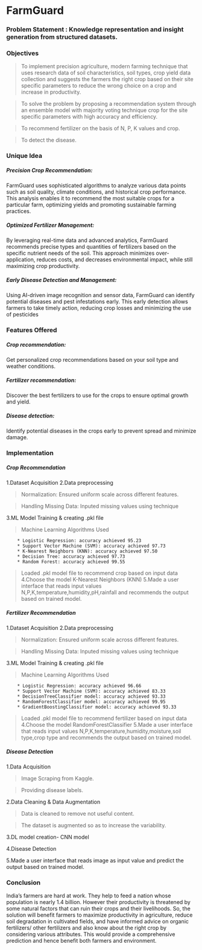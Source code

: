 # FarmGuard


### Problem Statement : Knowledge representation and insight generation from structured datasets.





### Objectives


>To implement precision agriculture, modern farming technique that uses research data of soil characteristics, soil types, crop yield data collection and suggests the farmers the right crop based on their site specific parameters to reduce the wrong choice on a crop and increase in productivity.

>To solve the problem by proposing a recommendation system through an ensemble model with majority voting technique crop for the site specific parameters with high accuracy and efficiency.

>To recommend fertilizer on the basis of N, P, K values and crop.

>To detect the disease.

### Unique Idea 

##### Precision Crop Recommendation: 
FarmGuard uses sophisticated algorithms to analyze various data points such as soil quality, climate conditions, and historical crop performance. This analysis enables it to recommend the most suitable crops for a particular farm, optimizing yields and promoting sustainable farming practices.

##### Optimized Fertilizer Management: 
By leveraging real-time data and advanced analytics, FarmGuard recommends precise types and quantities of fertilizers based on the specific nutrient needs of the soil. This approach minimizes over-application, reduces costs, and decreases environmental impact, while still maximizing crop productivity.

##### Early Disease Detection and Management:
Using AI-driven image recognition and sensor data, FarmGuard can identify potential diseases and pest infestations early. This early detection allows farmers to take timely action, reducing crop losses and minimizing the use of pesticides

### Features Offered

##### Crop recommendation:
Get personalized crop recommendations based on your soil type and weather conditions.

##### Fertilizer recommendation:
Discover the best fertilizers to use for the crops to ensure optimal growth and yield.

##### Disease detection:
Identify potential diseases in the crops early to prevent spread and minimize damage.

### Implementation

##### Crop Recommendation

1.Dataset Acquisition
2.Data preprocessing
  > Normalization: Ensured uniform scale across different features.

  >Handling Missing Data: Inputed missing values using technique

3.ML Model Training & creating .pkl file

   > Machine Learning Algorithms Used

        * Logistic Regression: accuracy achieved 95.23
        * Support Vector Machine (SVM): accuracy achieved 97.73
        * K-Nearest Neighbors (KNN): accuracy achieved 97.50
        * Decision Tree: accuracy achieved 97.73
        * Random Forest: accuracy achieved 99.55
 
  > Loaded .pkl model file to recommend crop based on input data
4.Choose the model K-Nearest Neighbors (KNN)
5.Made a user interface that reads input values N,P,K,temperature,humidity,pH,rainfall and recommends the output based on trained model.


##### Fertilizer Recommendation

1.Dataset Acquisition
2.Data preprocessing
  > Normalization: Ensured uniform scale across different features.

  >Handling Missing Data: Inputed missing values using technique

3.ML Model Training & creating .pkl file

   > Machine Learning Algorithms Used

        * Logistic Regression: accuracy achieved 96.66
        * Support Vector Machine (SVM): accuracy achieved 83.33
        * DecisionTreeClassifier model: accuracy achieved 93.33
        * RandomForestClassifier model: accuracy achieved 99.95
        * GradientBoostingClassifier model: accuracy achieved 93.33
 
  > Loaded .pkl model file to recommend fertilizer based on input data
4.Choose the model RandomForestClassifier
5.Made a user interface that reads input values N,P,K,temperature,humidity,moisture,soil type,crop type and recommends the output based on trained model.

##### Disease Detection

1.Data Acquisition

   >Image Scraping from Kaggle.

   >Providing disease labels.
   
2.Data Cleaning & Data Augmentation

   > Data is cleaned to remove not useful content.

   > The dataset is augmented so as to increase the variability.
   
3.DL model creation- CNN model

4.Disease Detection 

5.Made a user interface that reads image as input value and predict the output based on trained model.

### Conclusion

India’s farmers are hard at work. They help to feed a nation whose population is nearly 1.4 billion. However their productivity is threatened by some natural factors that can ruin their crops and their livelihoods. So, the solution will benefit farmers to maximize productivity in agriculture, reduce soil degradation in cultivated fields, and have informed advice on organic fertilizers/ other fertilizers and also know about the right crop by considering various attributes. This would provide a comprehensive prediction and hence benefit both farmers and environment.

